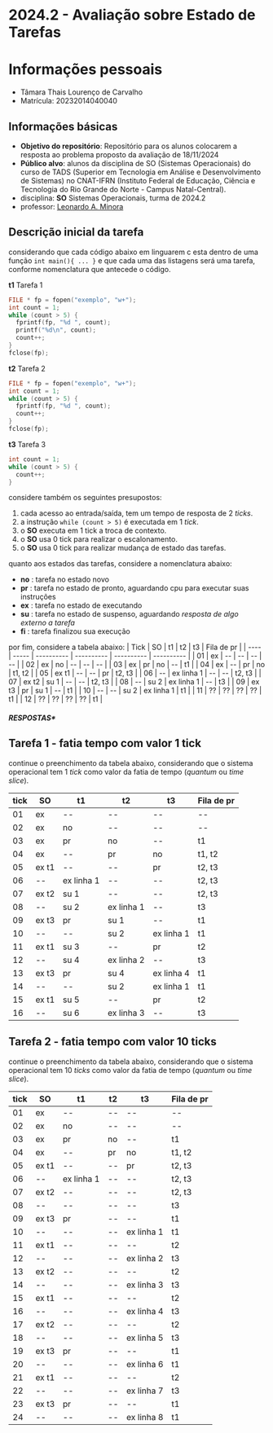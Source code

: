 # 2024.2 - Avaliação sobre Estado de Tarefas




# Informações pessoais
- Tâmara Thais Lourenço de Carvalho
- Matrícula: 20232014040040


## Informações básicas
- **Objetivo do repositório**: Repositório para os alunos colocarem a resposta ao problema proposto da avaliação de 18/11/2024
- **Público alvo**: alunos da disciplina de SO (Sistemas Operacionais) do curso de TADS (Superior em Tecnologia em Análise e Desenvolvimento de Sistemas) no CNAT-IFRN (Instituto Federal de Educação, Ciência e Tecnologia do Rio Grande do Norte - Campus Natal-Central).
- disciplina: **SO** Sistemas Operacionais, turma de 2024.2
- professor: [Leonardo A. Minora](https://github.com/leonardo-minora)


## Descrição inicial da tarefa


considerando que cada código abaixo em linguarem c esta dentro de uma função `int main(){ ... }` e que cada uma das listagens será uma tarefa, conforme nomenclatura que antecede o código.


**t1** Tarefa 1
```c
FILE * fp = fopen("exemplo", "w+");
int count = 1;
while (count > 5) {
  fprintf(fp, "%d ", count);
  printf("%d\n", count);
  count++;
}
fclose(fp);
```


**t2** Tarefa 2
```c
FILE * fp = fopen("exemplo", "w+");
int count = 1;
while (count > 5) {
  fprintf(fp, "%d ", count);
  count++;
}
fclose(fp);
```


**t3** Tarefa 3
```c
int count = 1;
while (count > 5) {
  count++;
}
```


considere também os seguintes presupostos:
1. cada acesso ao entrada/saída, tem um tempo de resposta de 2 _ticks_.
2. a instrução `while (count > 5)` é executada em 1 _tick_.
3. o **SO** executa em 1 tick a troca de contexto.
4. o **SO** usa 0 tick para realizar o escalonamento.
5. o **SO** usa 0 tick para realizar mudança de estado das tarefas.


quanto aos estados das tarefas, considere a nomenclatura abaixo:
- **no** : tarefa no estado novo
- **pr** : tarefa no estado de pronto, aguardando cpu para executar suas instruções
- **ex** : tarefa no estado de executando
- **su** : tarefa no estado de suspenso, aguardando _resposta de algo externo a tarefa_
- **fi** : tarefa finalizou sua execução


por fim, considere a tabela abaixo:
| Tick | SO    | t1         | t2         | t3         | Fila de pr |
| ---- | ----- | ---------- | ---------- | ---------- | ---------- |
| 01   | ex    | --         | --         | --         | --         |
| 02   | ex    | no         | --         | --         | --         |
| 03   | ex    | pr         | no         | --         | t1         |
| 04   | ex    | --         | pr         | no         | t1, t2     |
| 05   | ex t1 | --         | --         | pr         | t2, t3     |
| 06   | --    | ex linha 1 | --         | --         | t2, t3     |
| 07   | ex t2 | su 1       | --         | --         | t2, t3     |
| 08   | --    | su 2       | ex linha 1 | --         | t3         |
| 09   | ex t3 | pr         | su 1       | --         | t1         |
| 10   | --    | --         | su 2       | ex linha 1 | t1         |
| 11   | ??    | ??         | ??         | ??         | t1         |
| 12   | ??    | ??         | ??         | ??         | t1         |


##### RESPOSTAS* #####
## Tarefa 1 - fatia tempo com valor 1 tick


continue o preenchimento da tabela abaixo, considerando que o sistema operacional tem 1 _tick_ como valor da fatia de tempo (_quantum_ ou _time slice_).


| tick | SO    | t1         | t2         | t3         | Fila de pr |
| ---- | ----- | ---------- | ---------- | ---------- | ---------- |
| 01   | ex    | --         | --         | --         | --         |
| 02   | ex    | no         | --         | --         | --         |
| 03   | ex    | pr         | no         | --         | t1         |
| 04   | ex    | --         | pr         | no         | t1, t2     |
| 05   | ex t1 | --         | --         | pr         | t2, t3     |
| 06   | --    | ex linha 1 | --         | --         | t2, t3     |
| 07   | ex t2 | su 1       | --         | --         | t2, t3     |
| 08   | --    | su 2       | ex linha 1 | --         | t3         |
| 09   | ex t3 | pr         | su 1       | --         | t1         |
| 10   | --    | --         | su 2       | ex linha 1 | t1         |
| 11   | ex t1 | su 3       | --         | pr         | t2         |
| 12   | --    | su 4       | ex linha 2 | --         | t3         |
| 13   | ex t3 | pr         | su 4       | ex linha 4 | t1         |
| 14   | --    | --         | su 2       | ex linha 1 | t1         |
| 15   | ex t1 | su 5       | --         | pr         | t2         |
| 16   | --    | su 6       | ex linha 3 | --         | t3         |




## Tarefa 2 - fatia tempo com valor 10 ticks


continue o preenchimento da tabela abaixo, considerando que o sistema operacional tem 10 _ticks_ como valor da fatia de tempo (_quantum_ ou _time slice_).


| tick | SO    | t1         | t2         | t3         | Fila de pr |
| ---- | ----- | ---------- | ---------- | ---------- | ---------- |
| 01   | ex    | --         | --         | --         | --         |
| 02   | ex    | no         | --         | --         | --         |
| 03   | ex    | pr         | no         | --         | t1         |
| 04   | ex    | --         | pr         | no         | t1, t2     |
| 05   | ex t1 | --         | --         | pr         | t2, t3     |
| 06   | --    | ex linha 1 | --         | --         | t2, t3     |
| 07   | ex t2 | --         | --         | --         | t2, t3     |
| 08   | --    | --         | --         | --         | t3         |
| 09   | ex t3 | pr         | --         | --         | t1         |
| 10   | --    | --         | --         | ex linha 1 | t1         |
| 11   | ex t1 | --         | --         | --         | t2         |
| 12   | --    | --         | --         | ex linha 2 | t3         |
| 13   | ex t2 | --         | --         | --         | t2         |
| 14   | --    | --         | --         | ex linha 3 | t3         |
| 15   | ex t1 | --         | --         | --         | t2         |
| 16   | --    | --         | --         | ex linha 4 | t3         |
| 17   | ex t2 | --         | --         | --         | t2         |
| 18   | --    | --         | --         | ex linha 5 | t3         |
| 19   | ex t3 | pr         | --         | --         | t1         |
| 20   | --    | --         | --         | ex linha 6 | t1         |
| 21   | ex t1 | --         | --         | --         | t2         |
| 22   | --    | --         | --         | ex linha 7 | t3         |
| 23   | ex t3 | pr         | --         | --         | t1         |
| 24   | --    | --         | --         | ex linha 8 | t1         |

